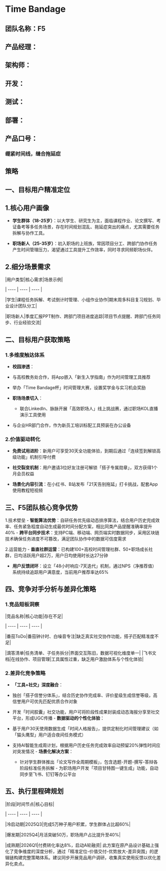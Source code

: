 # Time Bandage

## 团队名称：F5 

## 产品经理：

## 架构师： 

## 开发： 

## 测试： 

## 部署： 

## 产品口号：

### 绷紧时间线，缝合拖延症 

## 策略 

##  一、目标用户精准定位 

##  1.核心用户画像

 - **学生群体（18-25岁）**：以大学生、研究生为主，面临课程作业、论文撰写、考证备考等多任务场景，存在时间规划混乱、拖延症突出的痛点，尤其需要任务拆解与协作工具。

 - **职场新人（25-35岁）**：初入职场的上班族，常因项目分工、跨部门协作任务产生时间管理压力，渴望通过工具提升工作效率，同时寻求同频职场伙伴。 

##  2.细分场景需求 

|用户类型|核心需求|场景示例|

 | ---- | ---- | ---- | 

|学生|课程任务拆解、考试倒计时管理、小组作业协作|期末周多科目复习规划、毕业设计团队分工| 

|职场新人|季度汇报PPT制作、跨部门项目进度追踪|项目节点提醒、跨部门任务同步、行业经验交流|

## 二、目标用户获取策略

###  1.多维度触达体系 

- **校园渗透**： 

 - 与高校教务处合作，将App嵌入「新生入学指南」作为时间管理工具推荐 

 - 举办「Time Bandage杯」时间管理大赛，设置奖学金与实习机会奖励 

- **职场场景切入**：

  - 联合LinkedIn、脉脉开展「高效职场人」线上挑战赛，通过职场KOL直播演示工具使用 

 - 与企业HR部门合作，作为新员工培训标配工具预装在办公设备 

###  2.价值驱动转化 

- **免费试用进阶**：新用户可享受30天全功能体验，到期后通过「连续签到解锁高级功能」机制引导付费 

- **社交裂变机制**：用户邀请3位好友注册可解锁「搭子专属勋章」，双方获得1个月会员权益

 - **场景化内容引流**：在小红书、B站发布「21天告别拖延」打卡挑战，配套App使用教程短视频 

##  三、F5团队核心竞争优势  

1.技术壁垒 - **智能算法优势**：自研任务优先级动态排序算法，结合用户历史完成效率、任务紧急程度自动生成最优时间分配方案，相比同类产品提醒准确率提升40% - **跨平台同步技术**：支持PC端、移动端、网页端实时数据同步，采用区块链技术确保任务进度不可篡改，满足团队协作中的数据可信度需求 

 2.运营能力 - **垂直社群运营**：已构建100+高校时间管理社群、50+职场成长社群，日均活跃用户超2万，用户日均使用时长达27分钟

 - **用户反馈闭环**：设立「48小时响应-7天迭代」机制，通过NPS（净推荐值）系统持续追踪用户满意度，当前用户推荐率达65% 

##  四、竞争对手分析与差异化策略 

###  1.竞品短板洞察 

|竞品名称|核心功能|存在不足|

| ---- | ---- | ---- | 

|番茄ToDo|番茄钟计时、白噪音专注|缺乏真实社交协作功能，搭子匹配精准度不足| 

|滴答清单|任务清单、子任务拆分|界面交互陈旧，数据可视化维度单一| |飞书文档|在线协作、项目管理|工具属性过重，缺乏用户激励体系与个性化体验| 

###  2.差异化竞争策略 

- **「工具+社交」深度融合**： 

 - 独创「搭子信誉分体系」，结合历史协作完成率、评价星级生成信誉等级，高信誉用户可优先匹配优质合作对象 

 - 开发「时间胶囊」社交功能，用户可将阶段性成果封装成动态海报分享至社交平台，形成UGC传播 - **数据驱动的个性化体验**：

  - 基于用户30天使用数据生成「时间人格报告」，提供定制化时间管理建议（如「猫头鹰型」用户适合夜间任务模式）  

- 支持AI智能生成周计划，根据用户历史任务完成效率自动预留20%弹性时间应对突发情况 - **场景化解决方案**：

  - 针对学生群体推出「论文写作全周期模板」，包含选题-开题-撰写-答辩各阶段标准任务拆解  - 为职场用户开发「项目甘特图一键生成」功能，自动同步至飞书、钉钉等办公平台

##  五、执行里程碑规划 

|阶段|时间节点|核心目标| 

| ---- | ---- | ---- | 

|冷启动期|2025Q3|完成5万种子用户积累，学生群体占比超60%| 

|爆发期|2025Q4|月活突破50万，职场用户占比提升至40%| 

|成熟期|2026Q1|付费转化率达8%，启动A轮融资| 此方案在原产品设计基础上强化了竞争维度的深度分析，通过「精准定位-价值交付-优势放大-差异突围」的逻辑链构建完整策略体系。建议同步开展竞品用户调研，收集真实使用反馈以优化差异化卖点。